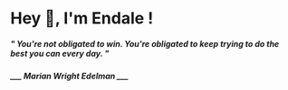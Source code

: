 <h1 title="head"> Hey 👋, I'm Endale !</h1>

**<h5><i>" You're not obligated to win. You're obligated to keep trying to do the best you can every day. "</i></h5>**

*<b>___ Marian Wright Edelman ___</b>*
